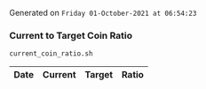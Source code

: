 Generated on `Friday 01-October-2021 at 06:54:23`

### Current to Target Coin Ratio
`current_coin_ratio.sh`

Date|Current|Target|Ratio
---|---|---|---
